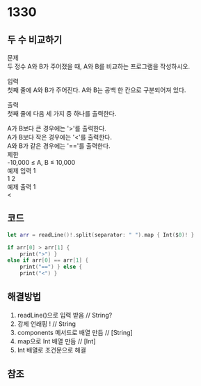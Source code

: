 # 1330
## 두 수 비교하기

문제     
두 정수 A와 B가 주어졌을 때, A와 B를 비교하는 프로그램을 작성하시오.      
     
입력      
첫째 줄에 A와 B가 주어진다. A와 B는 공백 한 칸으로 구분되어져 있다.      
       
출력      
첫째 줄에 다음 세 가지 중 하나를 출력한다.      
     
A가 B보다 큰 경우에는 '>'를 출력한다.     
A가 B보다 작은 경우에는 '<'를 출력한다.     
A와 B가 같은 경우에는 '=='를 출력한다.      
제한      
-10,000 ≤ A, B ≤ 10,000     
예제 입력 1     
1 2       
예제 출력 1     
<      
       
## 코드
```swift
let arr = readLine()!.split(separator: " ").map { Int($0)! }

if arr[0] > arr[1] {
    print(">") } 
else if arr[0] == arr[1] {
    print("==") } else {
    print("<") }
```

## 해결방법
1. readLine()으로 입력 받음       // String?     
2. 강제 언래핑 !                 // String    
3. components 메서드로 배열 만듬   // [String]     
4. map으로 Int 배열 만듬          // [Int]
5. Int 배열로 조건문으로 해결 

## 참조

